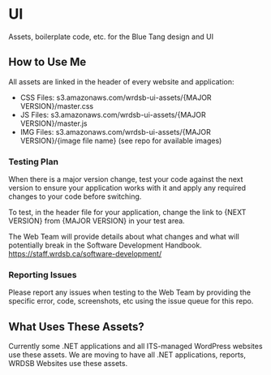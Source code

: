 # UI
Assets, boilerplate code, etc. for the Blue Tang design and UI

## How to Use Me

All assets are linked in the header of every website and application:

+ CSS Files: s3.amazonaws.com/wrdsb-ui-assets/{MAJOR VERSION}/master.css
+ JS Files:  s3.amazonaws.com/wrdsb-ui-assets/{MAJOR VERSION}/master.js
+ IMG Files: s3.amazonaws.com/wrdsb-ui-assets/{MAJOR VERSION}/{image file name} (see repo for available images)

### Testing Plan

When there is a major version change, test your code against the next version to ensure your application works with it and apply any required changes to your code before switching. 

To test, in the header file for your application, change the link to {NEXT VERSION} from {MAJOR VERSION} in your test area.

The Web Team will provide details about what changes and what will potentially break in the Software Development Handbook. https://staff.wrdsb.ca/software-development/

### Reporting Issues

Please report any issues when testing to the Web Team by providing the specific error, code, screenshots, etc using the issue queue for this repo. 

## What Uses These Assets?

Currently some .NET applications and all ITS-managed WordPress websites use these assets. We are moving to have all .NET applications, reports, WRDSB Websites use these assets.
